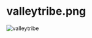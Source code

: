 # valleytribe.png
![valleytribe](https://cloud.githubusercontent.com/assets/13974555/9485497/07090c10-4b88-11e5-8304-ea3ab863555e.png)
